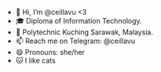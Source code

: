 - 👋 Hi, I’m @ceillavu <3
- 🎓 Diploma of Information Technology.
- 🏫 Polytechnic Kuching Sarawak, Malaysia.
- 📫 Reach me on Telegram: @ceillavu
- 😄 Pronouns: she/her
- 🐱 I like cats
